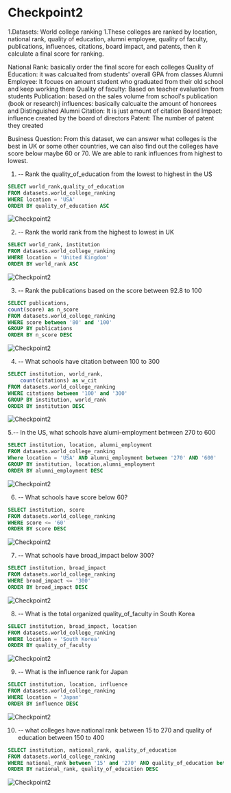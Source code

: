 # Checkpoint2

1.Datasets: World college ranking
1.These colleges are ranked by location, national rank, quality of education, alumni employee, quality of faculty, publications, influences, citations, board impact, and patents, then it calculate a final score for ranking. 


National Rank: basically order the final score for each colleges
Quality of Education: it was calcualted from students' overall GPA from classes
Alumni Employee: It focues on amount student who graduated from their old school and keep working there
Quality of faculty: Based on teacher evaluation from students
Publication: based on the sales volume from school's publication (book or research)
influences: basically calcualte the amount of honorees and Distinguished Alumni
Citation: It is just amount of citation
Board Impact: influence created by the board of directors
Patent: The number of patent they created 


Business Question: From this dataset, we can answer what colleges is the best in UK or some other countries, we can also find out the colleges have score below maybe 60 or 70. We are able to rank influences from highest to lowest. 

1. -- Rank the quality_of_education from the lowest to highest in the US

```SQL
SELECT world_rank,quality_of_education
FROM datasets.world_college_ranking
WHERE location = 'USA'
ORDER BY quality_of_education ASC
```

![Checkpoint2](Visualization/CP-1.png)


2. -- Rank the world rank from the highest to lowest in UK

```SQL
SELECT world_rank, institution
FROM datasets.world_college_ranking
WHERE location = 'United Kingdom'
ORDER BY world_rank ASC
```

![Checkpoint2](Visualization/CP-2.png)


3. -- Rank the publications based on the score between 92.8 to 100

```SQL
SELECT publications,
count(score) as n_score
FROM datasets.world_college_ranking
WHERE score between '80' and '100'
GROUP BY publications
ORDER BY n_score DESC
```

![Checkpoint2](Visualization/CP-3.png)


4. -- What schools have citation between 100 to 300

```SQL
SELECT institution, world_rank,
    count(citations) as w_cit
FROM datasets.world_college_ranking
WHERE citations between '100' and '300'
GROUP BY institution, world_rank
ORDER BY institution DESC
```

![Checkpoint2](Visualization/CP-4.png)


5.-- In the US, what schools have alumi-employment between 270 to 600

```SQL
SELECT institution, location, alumni_employment
FROM datasets.world_college_ranking
Where location = 'USA' AND alumni_employment between '270' AND '600'
GROUP BY institution, location,alumni_employment
ORDER BY alumni_employment DESC
```

![Checkpoint2](Visualization/CP-5.png)


6. -- What schools have score below 60?

```SQL
SELECT institution, score
FROM datasets.world_college_ranking
WHERE score <= '60'
ORDER BY score DESC
```

![Checkpoint2](Visualization/CP-6.png)


7. -- What schools have broad_impact below 300?

```SQL
SELECT institution, broad_impact
FROM datasets.world_college_ranking
WHERE broad_impact <= '300'
ORDER BY broad_impact DESC
```

![Checkpoint2](Visualization/CP-7.png)


8. -- What is the total organized quality_of_faculty in South Korea

```SQL
SELECT institution, broad_impact, location
FROM datasets.world_college_ranking
WHERE location = 'South Korea'
ORDER BY quality_of_faculty
```
![Checkpoint2](Visualization/CP-8.png)


9. -- What is the influence rank for Japan

```SQL
SELECT institution, location, influence
FROM datasets.world_college_ranking
WHERE location = 'Japan' 
ORDER BY influence DESC
```

![Checkpoint2](Visualization/CP-9.png)


10. -- what colleges have national rank between 15 to 270 and quality of education between 150 to 400

```SQL
SELECT institution, national_rank, quality_of_education
FROM datasets.world_college_ranking
WHERE national_rank between '15' and '270' AND quality_of_education between '150' and '400'
ORDER BY national_rank, quality_of_education DESC
```

![Checkpoint2](Visualization/CP-10.png)


